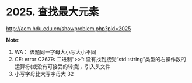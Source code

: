 # 2025. 查找最大元素

http://acm.hdu.edu.cn/showproblem.php?pid=2025

**Note**:

1. WA： 该题同一字母大小写大小不同
2. CE:  error C2679: 二进制“>>”: 没有找到接受“std::string”类型的右操作数的运算符(或没有可接受的转换)，引入头文件<string>
3. 小写字母比大写字母大 32